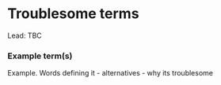 # Troublesome terms

Lead: TBC

### Example term(s)
Example. Words defining it - alternatives - why its troublesome
